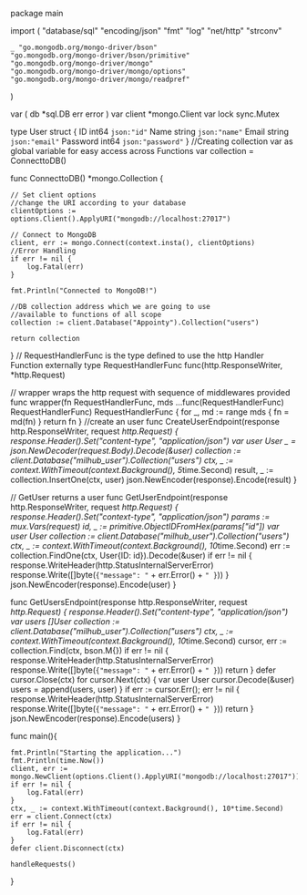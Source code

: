 package main

import (
	"database/sql"
	"encoding/json"
	"fmt"
	"log"
	"net/http"
	"strconv"

	_ "go.mongodb.org/mongo-driver/bson"
	"go.mongodb.org/mongo-driver/bson/primitive"
	"go.mongodb.org/mongo-driver/mongo"
    "go.mongodb.org/mongo-driver/mongo/options"
    "go.mongodb.org/mongo-driver/mongo/readpref"
)

var (
	db  *sql.DB
	err error
)
var client *mongo.Client
var lock sync.Mutex

type User struct {
	ID      int64  `json:"id"`
	Name   string `json:"name"`
	Email   string `json:"email"`
	Password int64  `json:"password"`
}
//Creating collection var as global variable for easy access across Functions
var collection = ConnecttoDB()



func ConnecttoDB() *mongo.Collection {

	// Set client options
	//change the URI according to your database
	clientOptions := options.Client().ApplyURI("mongodb://localhost:27017")

	// Connect to MongoDB
	client, err := mongo.Connect(context.insta(), clientOptions)
	//Error Handling
	if err != nil {
		log.Fatal(err)
	}

	fmt.Println("Connected to MongoDB!")

	//DB collection address which we are going to use
	//available to functions of all scope
	collection := client.Database("Appointy").Collection("users")

	return collection
}
// RequestHandlerFunc is the type defined to use the http Handler Function externally
type RequestHandlerFunc func(http.ResponseWriter, *http.Request)

// wrapper wraps the http request with sequence of middlewares provided
func wrapper(fn RequestHandlerFunc, mds ...func(RequestHandlerFunc) RequestHandlerFunc) RequestHandlerFunc {
	for _, md := range mds {
		fn = md(fn)
	}
	return fn
}
//create an user
func CreateUserEndpoint(response http.ResponseWriter, request *http.Request) {
	response.Header().Set("content-type", "application/json")
	var user User
	_ = json.NewDecoder(request.Body).Decode(&user)
	collection := client.Database("milhub_user").Collection("users")
	ctx, _ := context.WithTimeout(context.Background(), 5*time.Second)
	result, _ := collection.InsertOne(ctx, user)
	json.NewEncoder(response).Encode(result)
}

// GetUser returns a user
func GetUserEndpoint(response http.ResponseWriter, request *http.Request) {
	response.Header().Set("context-type", "application/json")
	params := mux.Vars(request)
	id, _ := primitive.ObjectIDFromHex(params["id"])
	var user User
	collection := client.Database("milhub_user").Collection("users")
	ctx, _ := context.WithTimeout(context.Background(), 10*time.Second)
	err := collection.FindOne(ctx, User{ID: id}).Decode(&user)
	if err != nil {
		response.WriteHeader(http.StatusInternalServerError)
		response.Write([]byte(`{"message": "` + err.Error() + `" }`))
	}
	json.NewEncoder(response).Encode(user)
}


func GetUsersEndpoint(response http.ResponseWriter, request *http.Request) {
	response.Header().Set("content-type", "application/json")
	var users []User
	collection := client.Database("milhub_user").Collection("users")
	ctx, _ := context.WithTimeout(context.Background(), 10*time.Second)
	cursor, err := collection.Find(ctx, bson.M{})
	if err != nil {
		response.WriteHeader(http.StatusInternalServerError)
		response.Write([]byte(`{"message": "` + err.Error() + `" }`))
		return
	}
	defer cursor.Close(ctx)
	for cursor.Next(ctx) {
		var user User
		cursor.Decode(&user)
		users = append(users, user)
	}
	if err := cursor.Err(); err != nil {
		response.WriteHeader(http.StatusInternalServerError)
		response.Write([]byte(`{"message": "` + err.Error() + `" }`))
		return
	}
	json.NewEncoder(response).Encode(users)
}

func main(){
	
	fmt.Println("Starting the application...")
	fmt.Println(time.Now())
	client, err := mongo.NewClient(options.Client().ApplyURI("mongodb://localhost:27017"))
    if err != nil {
        log.Fatal(err)
    }
    ctx, _ := context.WithTimeout(context.Background(), 10*time.Second)
    err = client.Connect(ctx)
    if err != nil {
        log.Fatal(err)
    }
	defer client.Disconnect(ctx)
	
	handleRequests()
}
